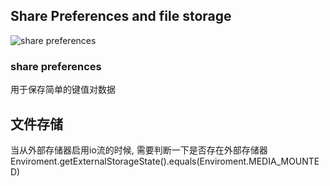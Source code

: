 <link rel="stylesheet" href="github-markdown.css">
<article class="markdown-body">

## Share Preferences and file storage
![share preferences](./share_preferences.png)

### share preferences
用于保存简单的键值对数据

## 文件存储
当从外部存储器启用io流的时候, 需要判断一下是否存在外部存储器  
	Enviroment.getExternalStorageState().equals(Enviroment.MEDIA_MOUNTED)

</article>
